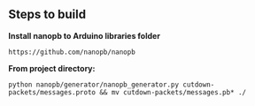## Steps to build

__Install nanopb to Arduino libraries folder__
```
https://github.com/nanopb/nanopb
```


__From project directory:__
```
python nanopb/generator/nanopb_generator.py cutdown-packets/messages.proto && mv cutdown-packets/messages.pb* ./
```